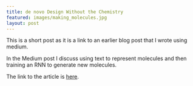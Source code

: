 ```yaml
---
title: de novo Design Without the Chemistry
featured: images/making_molecules.jpg
layout: post
---
```


<p>This is a short post as it is a link to an earlier blog post that I wrote using medium.</p>

<p>In the Medium post I discuss using text to represent molecules and then training an RNN to generate new molecules.</p>

<p>The link to the article is <a href="https://medium.com/@nf508/de-novo-design-without-the-chemistry-d183e8a9f150#.ht9t2ydk4">here</a>.</p>



